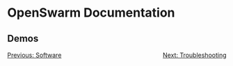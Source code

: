 # OpenSwarm Documentation

## Demos

<p style="text-align:left;">
    <a href=04-Software.md>Previous: Software</a>
    <span style="float:right;">
       <a href=A1-Troubleshooting.md>Next: Troubleshooting</a>
    </span>
</p>
